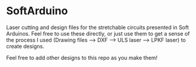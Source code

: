# SoftArduino
Laser cutting and design files for the stretchable circuits presented in Soft Arduinos.
Feel free to use these directly, or just use them to get a sense of the process I used (Drawing files --> DXF --> ULS laser --> LPKF laser) to create designs. 

Feel free to add other designs to this repo as you make them!
